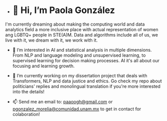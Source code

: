 - # 👋 Hi, I’m Paola González

I'm currently dreaming about making the computing world and data analytics field a more inclusive place with actual representation of women ang LGBTQ+ people in STE(A)M. Data and algorithms include all of us, we live with it, we dream with it, we work with it.

- 👀 I’m interested in AI and statistical analysis in multiple dimensions.
From NLP and language modeling and unsupervised learning, to supervised learning for decision making processes. AI it's all about our focusing and learning growth.

- 🌱 I’m currently working on my dissertation project that deals with Transformers, NLP and data justice and ethics.
Go check my repo about politicians' replies and monolingual translation if you're more interested into the details!

- 📫 Send me an email to: paaoogh@gmail.com or pgonzalez_morelia@comunidad.unam.mx to get in contact for colaboration!
